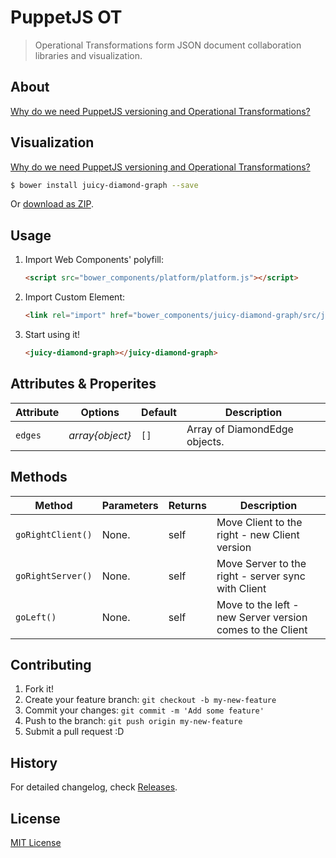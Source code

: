 # PuppetJS OT

> Operational Transformations form JSON document collaboration libraries and visualization.

## About

[Why do we need PuppetJS versioning and Operational Transformations?](http://tomalec.github.io/PuppetJs-operational-transformation/why-puppet-ot.html)

## Visualization
[Why do we need PuppetJS versioning and Operational Transformations?](http://tomalec.github.io/PuppetJs-operational-transformation/why-puppet-ot.html)

```sh
$ bower install juicy-diamond-graph --save
```

Or [download as ZIP](https://github.com/Juicy/juicy-diamond-graph/archive/master.zip).

## Usage

1. Import Web Components' polyfill:

    ```html
    <script src="bower_components/platform/platform.js"></script>
    ```

2. Import Custom Element:

    ```html
    <link rel="import" href="bower_components/juicy-diamond-graph/src/juicy-diamond-graph.html">
    ```

3. Start using it!

    ```html
    <juicy-diamond-graph></juicy-diamond-graph>
    ```

## Attributes & Properites

Attribute | Options         | Default | Description
---       | ---             | ---     | ---
`edges`   | *array{object}* | `[]`    | Array of DiamondEdge objects. 


## Methods

Method            | Parameters   | Returns | Description
---               | ---          | ---     | ---
`goRightClient()` | None.        | self    | Move Client to the right - new Client version
`goRightServer()` | None.        | self    | Move Server to the right - server sync with Client
`goLeft()`        | None.        | self    | Move to the left - new Server version comes to the Client


## Contributing

1. Fork it!
2. Create your feature branch: `git checkout -b my-new-feature`
3. Commit your changes: `git commit -m 'Add some feature'`
4. Push to the branch: `git push origin my-new-feature`
5. Submit a pull request :D

## History

For detailed changelog, check [Releases](https://github.com/Juicy/juicy-diamond-graph/releases).

## License

[MIT License](http://opensource.org/licenses/MIT)
